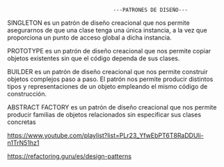                                       ---PATRONES DE DISEÑO---

SINGLETON es un patrón de diseño creacional que nos permite asegurarnos de que una clase tenga una única instancia,
a la vez que proporciona un punto de acceso global a dicha instancia.

PROTOTYPE es un patrón de diseño creacional que nos permite copiar objetos existentes sin que el código dependa
de sus clases.

BUILDER es un patrón de diseño creacional que nos permite construir objetos complejos paso a paso. El patrón nos 
permite producir distintos tipos y representaciones de un objeto empleando el mismo código de construcción. 

ABSTRACT FACTORY es un patrón de diseño creacional que nos permite producir familias de objetos relacionados sin
especificar sus clases concretas


https://www.youtube.com/playlist?list=PLr23_YfwEbPT6T8RaDDUli-n1TrN51hz1

https://refactoring.guru/es/design-patterns
